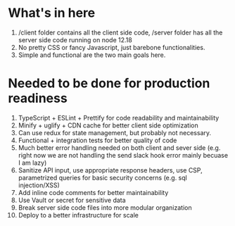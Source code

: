 # What's in here
1. /client folder contains all the client side code, /server folder has all the server side code running on node 12.18
2. No pretty CSS or fancy Javascript, just barebone functionalities.
3. Simple and functional are the two main goals here.


# Needed to be done for production readiness

1. TypeScript + ESLint + Prettify for code readability and maintainability
2. Minify + uglify + CDN cache for better client side optimization
3. Can use redux for state management, but probably not necessary.
4. Functional + integration tests for better quality of code
5. Much better error handling needed on both client and sever side (e.g. right now we are not handling the send slack hook error mainly becuase I am lazy)
6. Sanitize API input, use appropriate response headers, use CSP, parametrized queries for basic security concerns (e.g. sql injection/XSS)
7. Add inline code comments for better maintainability
8. Use Vault or secret for sensitive data
9. Break server side code files into more modular organization
10. Deploy to a better infrastructure for scale
